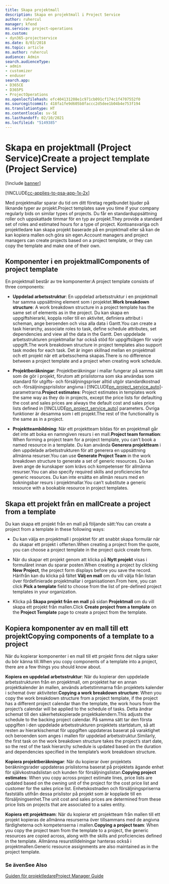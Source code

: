 ```yaml
---
title: Skapa projektmall
description: Skapa en projektmall i Project Service
author: ruhercul
manager: kfend
ms.service: project-operations
ms.custom:
- dyn365-projectservice
ms.date: 8/03/2018
ms.topic: article
ms.author: ruhercul
audience: Admin
search.audienceType:
- admin
- customizer
- enduser
search.app:
- D365CE
- D365PS
- ProjectOperations
ms.openlocfilehash: efc404131208e1c971cb091cf174c1f4707552f0
ms.sourcegitcommit: 418fa1fe9d605b8faccc2d5dee1b04b4e753f194
ms.translationtype: HT
ms.contentlocale: sv-SE
ms.lasthandoff: 02/10/2021
ms.locfileid: "5149385"
---
```

# <a name="create-a-project-template-project-service"></a><span data-ttu-id="664fa-103">Skapa en projektmall (Project Service)</span><span class="sxs-lookup"><span data-stu-id="664fa-103">Create a project template (Project Service)</span></span>

[!include [banner](../includes/psa-now-project-operations.md)]

[!INCLUDE[cc-applies-to-psa-app-1x-2x](../includes/cc-applies-to-psa-app-1x-2x.md)]

<span data-ttu-id="664fa-104">Med projektmallar sparar du tid om ditt företag regelbundet bjuder på liknande typer av projekt.</span><span class="sxs-lookup"><span data-stu-id="664fa-104">Project templates save you time if your company regularly bids on similar types of projects.</span></span> <span data-ttu-id="664fa-105">Du får en standarduppsättning roller och uppskattade timmar för en typ av projekt.</span><span class="sxs-lookup"><span data-stu-id="664fa-105">They provide a standard set of roles and estimated hours for a type of project.</span></span> <span data-ttu-id="664fa-106">Kontoansvariga och projektledare kan skapa projekt baserade på en projektmall eller så kan de kan kopiera mallen och göra sin egen.</span><span class="sxs-lookup"><span data-stu-id="664fa-106">Account managers and project managers can create projects based on a project template, or they can copy the template and make one of their own.</span></span>  
  
## <a name="components-of-project-template"></a><span data-ttu-id="664fa-107">Komponenter i en projektmall</span><span class="sxs-lookup"><span data-stu-id="664fa-107">Components of project template</span></span>
 <span data-ttu-id="664fa-108">En projektmall består av tre komponenter:</span><span class="sxs-lookup"><span data-stu-id="664fa-108">A project template consists of three components:</span></span>  
  
- <span data-ttu-id="664fa-109">**Uppdelad arbetsstruktur**: En uppdelad arbetsstruktur i en projektmall har samma uppsättning element som i projektet.</span><span class="sxs-lookup"><span data-stu-id="664fa-109">**Work breakdown structure**: A work breakdown structure in a project template has the same set of elements as in the project.</span></span> <span data-ttu-id="664fa-110">Du kan skapa en uppgiftshierarki, koppla roller till en aktivitet, definiera attribut i scheman, ange beroenden och visa alla data i Gantt.</span><span class="sxs-lookup"><span data-stu-id="664fa-110">You can create a task hierarchy, associate roles to task, define schedule attributes, set dependencies and view all the data in the Gantt.</span></span> <span data-ttu-id="664fa-111">Den uppdelade arbetsstrukturen projektmallar har också stöd för uppgiftslägen för varje uppgift.</span><span class="sxs-lookup"><span data-stu-id="664fa-111">The work breakdown structure in project templates also support task modes for each task.</span></span> <span data-ttu-id="664fa-112">Det är ingen skillnad mellan en projektmall och ett projekt när ett arbetsschema skapas.</span><span class="sxs-lookup"><span data-stu-id="664fa-112">There is no difference between a project template and a project when creating work schedule.</span></span>  
  
- <span data-ttu-id="664fa-113">**Projektberäkningar**: Projektberäkningar i mallar fungerar på samma sätt som de gör i projekt, förutom att prislistorna som ska användas som standard för utgifts- och försäljningspriser alltid utgör standardkostnad och -försäljningsprislistor angivna i [!INCLUDE[pn_project_service_auto](../includes/pn-project-service-auto.md)]-parametrarna.</span><span class="sxs-lookup"><span data-stu-id="664fa-113">**Project estimates**: Project estimates in templates work the same way as they do in projects, except the price lists for defaulting the cost and sales prices are always the default cost and sales price lists defined in [!INCLUDE[pn_project_service_auto](../includes/pn-project-service-auto.md)] parameters.</span></span> <span data-ttu-id="664fa-114">Övriga funktioner är desamma som i ett projekt.</span><span class="sxs-lookup"><span data-stu-id="664fa-114">The rest of the functionality is the same as in a project.</span></span>  
  
- <span data-ttu-id="664fa-115">**Projektteambildning**: När ett projektteam bildas för en projektmall går det inte att boka en namngiven resurs i en mall.</span><span class="sxs-lookup"><span data-stu-id="664fa-115">**Project team formation**: When forming a project team for a project template, you can’t book a named resource in a template.</span></span> <span data-ttu-id="664fa-116">Du kan använda **Generera projektteam** i den uppdelade arbetsstrukturen för att generera en uppsättning allmänna resurser.</span><span class="sxs-lookup"><span data-stu-id="664fa-116">You can use **Generate Project Team** in the work breakdown structure to generate a set of generic resources.</span></span> <span data-ttu-id="664fa-117">Du kan även ange de kunskaper som krävs och kompetenser för allmänna resurser.</span><span class="sxs-lookup"><span data-stu-id="664fa-117">You can also specify required skills and proficiencies for generic resources.</span></span> <span data-ttu-id="664fa-118">Du kan inte ersätta en allmän resurs med en bokningsbar resurs i projektmallar.</span><span class="sxs-lookup"><span data-stu-id="664fa-118">You can’t substitute a generic resource with a bookable resource in project templates.</span></span>  
  
## <a name="create-a-project-from-a-template"></a><span data-ttu-id="664fa-119">Skapa ett projekt från en mall</span><span class="sxs-lookup"><span data-stu-id="664fa-119">Create a project from a template</span></span>  
 <span data-ttu-id="664fa-120">Du kan skapa ett projekt från en mall på följande sätt:</span><span class="sxs-lookup"><span data-stu-id="664fa-120">You can create a project from a template in these following ways:</span></span>  
  
-   <span data-ttu-id="664fa-121">Du kan välja en projektmall i projektet för att snabbt skapa formulär när du skapar ett projekt i offerten.</span><span class="sxs-lookup"><span data-stu-id="664fa-121">When creating a project from the quote, you can choose a project template in the project quick create form.</span></span>  
  
-   <span data-ttu-id="664fa-122">När du skapar ett projekt genom att klicka på **Nytt projekt** visas i formuläret innan du sparar posten.</span><span class="sxs-lookup"><span data-stu-id="664fa-122">When creating a project by clicking **New Project**, the project form displays before you save the record.</span></span> <span data-ttu-id="664fa-123">Härifrån kan du klicka på fältet **Välj en mall** om du vill välja från listan över fördefinierade projektmallar i organisationen.</span><span class="sxs-lookup"><span data-stu-id="664fa-123">From here, you can click **Pick a template** field to choose from the list of pre-defined project templates in your organization.</span></span>  
  
-   <span data-ttu-id="664fa-124">Klicka på **Skapa projekt från en mall** på sidan **Projektmall** om du vill skapa ett projekt från mallen.</span><span class="sxs-lookup"><span data-stu-id="664fa-124">Click **Create project from a template** on the **Project Template** page to create a project from the template.</span></span>  
  
## <a name="copying-components-of-a-template-to-a-project"></a><span data-ttu-id="664fa-125">Kopiera komponenter av en mall till ett projekt</span><span class="sxs-lookup"><span data-stu-id="664fa-125">Copying components of a template to a project</span></span>  
 <span data-ttu-id="664fa-126">När du kopierar komponenter i en mall till ett projekt finns det några saker du bör känna till.</span><span class="sxs-lookup"><span data-stu-id="664fa-126">When you copy components of a template into a project, there are a few things you should know about.</span></span>  
  
 <span data-ttu-id="664fa-127">**Kopiera en uppdelad arbetsstruktur**: När du kopierar den uppdelade arbetsstrukturen från en projektmall, om projektet har en annan projektkalender än mallen, används arbetstimmarna från projektets kalender i schemat över aktiviteter.</span><span class="sxs-lookup"><span data-stu-id="664fa-127">**Copying a work breakdown structure**: When you copy the work breakdown structure from a project template, if the project has a different project calendar than the template, the work hours from the project’s calendar will be applied to the schedule of tasks.</span></span> <span data-ttu-id="664fa-128">Detta ändrar schemat till den säkerhetskopierade projektkalendern.</span><span class="sxs-lookup"><span data-stu-id="664fa-128">This adjusts the schedule to the backing project calendar.</span></span> <span data-ttu-id="664fa-129">På samma sätt tar den första uppgiften i den uppdelade arbetsstrukturen projektets startdatum, så att resten av hierarkischemat för uppgiften uppdateras baserat på varaktighet och beroenden som anges i mallen för uppdelad arbetsstruktur.</span><span class="sxs-lookup"><span data-stu-id="664fa-129">Similarly, the first task on the work breakdown structure takes the project’s start date, so the rest of the task hierarchy schedule is updated based on the duration and dependencies specified in the template’s work breakdown structure.</span></span>  
  
 <span data-ttu-id="664fa-130">**Kopiera projektberäkningar**: När du kopierar över projektets beräkningsrader uppdateras prislistorna baserat på projektets ägande enhet för självkostnadslistan och kunden för försäljningslistan.</span><span class="sxs-lookup"><span data-stu-id="664fa-130">**Copying project estimates**: When you copy across project estimate lines, price lists are updated based on the owning unit of the project for the cost price list and customer for the sales price list.</span></span> <span data-ttu-id="664fa-131">Enhetskostnaden och försäljningspriserna fastställs utifrån dessa prislistor på projekt som är kopplade till en försäljningsenhet.</span><span class="sxs-lookup"><span data-stu-id="664fa-131">The unit cost and sales prices are determined from these price lists on projects that are associated to a sales entity.</span></span>  
  
 <span data-ttu-id="664fa-132">**Kopiera ett projektteam**: När du kopierar ett projektteam från mallen till ett projekt kopieras de allmänna resurserna över tillsammans med de angivna färdigheterna och kompetenserna i mallen.</span><span class="sxs-lookup"><span data-stu-id="664fa-132">**Copying a project team**: When you copy the project team from the template to a project, the generic resources are copied across, along with the skills and proficiencies defined in the template.</span></span> <span data-ttu-id="664fa-133">Allmänna resurstilldelningar hanteras också i projektmallen.</span><span class="sxs-lookup"><span data-stu-id="664fa-133">Generic resource assignments are also maintained as in the project template.</span></span>  
  
### <a name="see-also"></a><span data-ttu-id="664fa-134">Se även</span><span class="sxs-lookup"><span data-stu-id="664fa-134">See Also</span></span>  
 [<span data-ttu-id="664fa-135">Guiden för projektledare</span><span class="sxs-lookup"><span data-stu-id="664fa-135">Project Manager Guide</span></span>](../psa/project-manager-guide.md)
